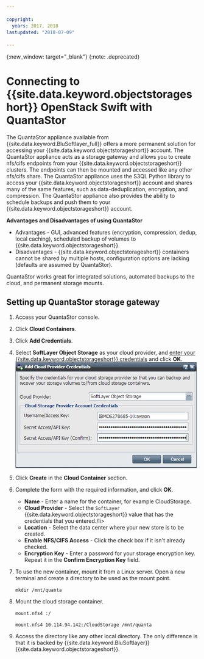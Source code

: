 ```yaml
---

copyright:
  years: 2017, 2018
lastupdated: "2018-07-09"

---
```

{:new_window: target="_blank"}
{:note: .deprecated}


# Connecting to {{site.data.keyword.objectstorageshort}} OpenStack Swift with QuantaStor 

The QuantaStor appliance available from {{site.data.keyword.BluSoftlayer_full}} offers a more permanent solution for accessing your {{site.data.keyword.objectstorageshort}} account. The QuantaStor appliance acts as a storage gateway and allows you to create nfs/cifs endpoints from your {{site.data.keyword.objectstorageshort}} clusters. The endpoints can then be mounted and accessed like any other nfs/cifs share. The QuantaStor appliance uses the S3QL Python library to access your {{site.data.keyword.objectstorageshort}} account and shares many of the same features, such as data-deduplication, encryption, and compression. The QuantaStor appliance also provides the ability to schedule backups and push them to your {{site.data.keyword.objectstorageshort}} account.

**Advantages and Disadvantages of using QuantaStor**
- Advantages - GUI, advanced features (encryption, compression, dedup, local caching), scheduled backup of volumes to {{site.data.keyword.objectstorageshort}}.
- Disadvantages - {{site.data.keyword.objectstorageshort}} containers cannot be shared by multiple hosts, configuration options are lacking (defaults are assumed by QuantaStor).

QuantaStor works great for integrated solutions, automated backups to the cloud, and permanent storage mounts.
	

## Setting up QuantaStor storage gateway

1. Access your QuantaStor console.
2. Click **Cloud Containers**.
3. Click **Add Credentials**.
4. Select **SoftLayer Object Storage** as your cloud provider, and [enter your {{site.data.keyword.objectstorageshort}} credentials](interacting-in-portal.html) and click **OK**.
       ![Add Cloud Provider Credentials](/images/AddCloudProviderCredentials.png)
5. Click **Create** in the **Cloud Container** section.
6. Complete the form with the required information, and click **OK**.
   - **Name** - Enter a name for the container, for example CloudStorage.
   - **Cloud Provider** - Select the `SoftLayer` {{site.data.keyword.objectstorageshort}} value that has the credentials that you entered./li>
   - **Location** - Select the data center where your new store is to be created.
   - **Enable NFS/CIFS Access** - Click the check box if it isn't already checked.
   - **Encryption Key** - Enter a password for your storage encryption key. Repeat it in the **Confirm Encryption Key** field.
7. To use the new container, mount it from a Linux server. Open a new terminal and create a directory to be used as the mount point.
   ```
   mkdir /mnt/quanta
   ```
   
8. Mount the cloud storage container.<br/>
   ```
   mount.nfs4 :/
   ``` 
   
   ```
   mount.nfs4 10.114.94.142:/CloudStorage /mnt/quanta
   ```
   
9. Access the directory like any other local directory. The only difference is that it is backed by {{site.data.keyword.BluSoftlayer}} {{site.data.keyword.objectstorageshort}}.
